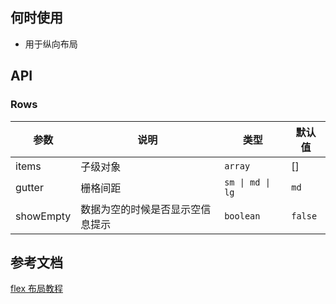 ## 何时使用

- 用于纵向布局

## API

### Rows

| 参数      | 说明                             | 类型             | 默认值  |
| --------- | -------------------------------- | ---------------- | ------- |
| items     | 子级对象                         | `array `         | []      |
| gutter    | 栅格间距                         | `sm \| md \| lg` | `md`    |
| showEmpty | 数据为空的时候是否显示空信息提示 | `boolean`        | `false` |

## 参考文档

[flex 布局教程](http://www.ruanyifeng.com/blog/2015/07/flex-grammar.html)
